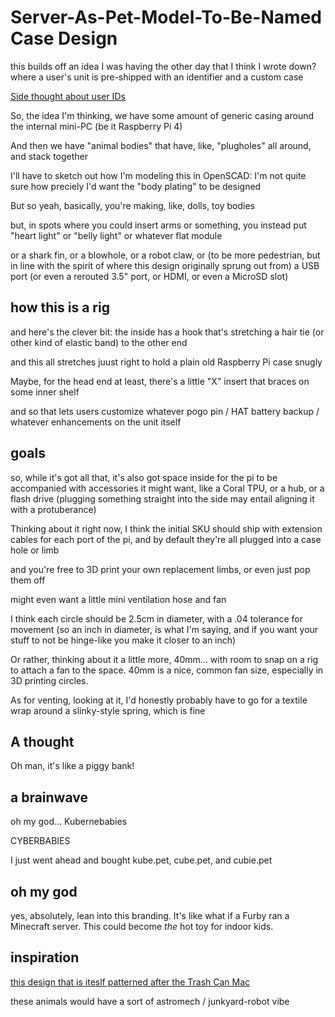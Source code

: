 # Server-As-Pet-Model-To-Be-Named Case Design

this builds off an idea I was having the other day that I think I wrote down? where a user's unit is pre-shipped with an identifier and a custom case

[Side thought about user IDs](94cnf-n0tb6-cg8je-yazb4-mq48a)

So, the idea I'm thinking, we have some amount of generic casing around the internal mini-PC (be it Raspberry Pi 4)

And then we have "animal bodies" that have, like, "plugholes" all around, and stack together

I'll have to sketch out how I'm modeling this in OpenSCAD: I'm not quite sure how preciely I'd want the "body plating" to be designed

But so yeah, basically, you're making, like, dolls, toy bodies

but, in spots where you could insert arms or something, you instead put "heart light" or "belly light" or whatever flat module

or a shark fin, or a blowhole, or a robot claw, or (to be more pedestrian, but in line with the spirit of where this design originally sprung out from) a USB port (or even a rerouted 3.5" port, or HDMI, or even a MicroSD slot)

## how this is a rig

and here's the clever bit: the inside has a hook that's stretching a hair tie (or other kind of elastic band) to the other end

and this all stretches juust right to hold a plain old Raspberry Pi case snugly

Maybe, for the head end at least, there's a little "X" insert that braces on some inner shelf

and so that lets users customize whatever pogo pin / HAT battery backup / whatever enhancements on the unit itself

## goals

so, while it's got all that, it's also got space inside for the pi to be accompanied with accessories it might want, like a Coral TPU, or a hub, or a flash drive (plugging something straight into the side may entail aligning it with a protuberance)

Thinking about it right now, I think the initial SKU should ship with extension cables for each port of the pi, and by default they're all plugged into a case hole or limb

and you're free to 3D print your own replacement limbs, or even just pop them off

might even want a little mini ventilation hose and fan

I think each circle should be 2.5cm in diameter, with a .04 tolerance for movement (so an inch in diameter, is what I'm saying, and if you want your stuff to not be hinge-like you make it closer to an inch)

Or rather, thinking about it a little more, 40mm... with room to snap on a rig to attach a fan to the space. 40mm is a nice, common fan size, especially in 3D printing circles.

As for venting, looking at it, I'd honestly probably have to go for a textile wrap around a slinky-style spring, which is fine

## A thought

Oh man, it's like a piggy bank!

## a brainwave

oh my god... Kubernebabies

CYBERBABIES

I just went ahead and bought kube.pet, cube.pet, and cubie.pet

## oh my god

yes, absolutely, lean into this branding. It's like what if a Furby ran a Minecraft server. This could become *the* hot toy for indoor kids.

## inspiration

[this design that is iteslf patterned after the Trash Can Mac](https://cults3d.com/en/3d-model/gadget/macpi-pro-tiny-v2-1-the_craft_dude)

these animals would have a sort of astromech / junkyard-robot vibe
